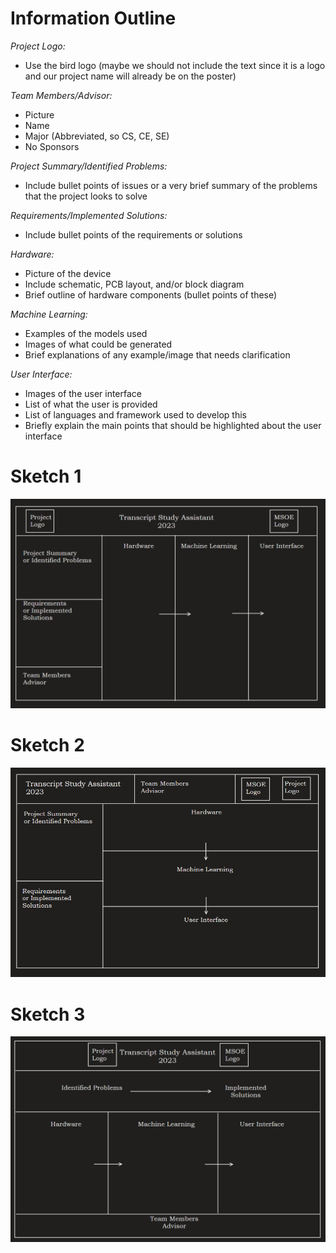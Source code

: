 # Information Outline
_Project Logo:_  
- Use the bird logo (maybe we should not include the text since it is a logo and our project name will already be on the poster)

_Team Members/Advisor:_  
- Picture
- Name
- Major (Abbreviated, so CS, CE, SE)
- No Sponsors
  
_Project Summary/Identified Problems:_  
- Include bullet points of issues or a very brief summary of the problems that the project looks to solve  
  
_Requirements/Implemented Solutions:_  
- Include bullet points of the requirements or solutions
  
_Hardware:_  
- Picture of the device
- Include schematic, PCB layout, and/or block diagram
- Brief outline of hardware components (bullet points of these)  
  
_Machine Learning:_  
- Examples of the models used
- Images of what could be generated
- Brief explanations of any example/image that needs clarification  
  
_User Interface:_  
- Images of the user interface
- List of what the user is provided
- List of languages and framework used to develop this
- Briefly explain the main points that should be highlighted about the user interface
  
# Sketch 1
![image](uploads/7602c30c64d53bd544ae0c4fb6d60c08/image.png)  
# Sketch 2
![image](uploads/ead932251fb00e83c42f858ae27333d0/image.png)  
# Sketch 3
![image](uploads/7cfb120ff5fee0738b17b934d1aea385/image.png)